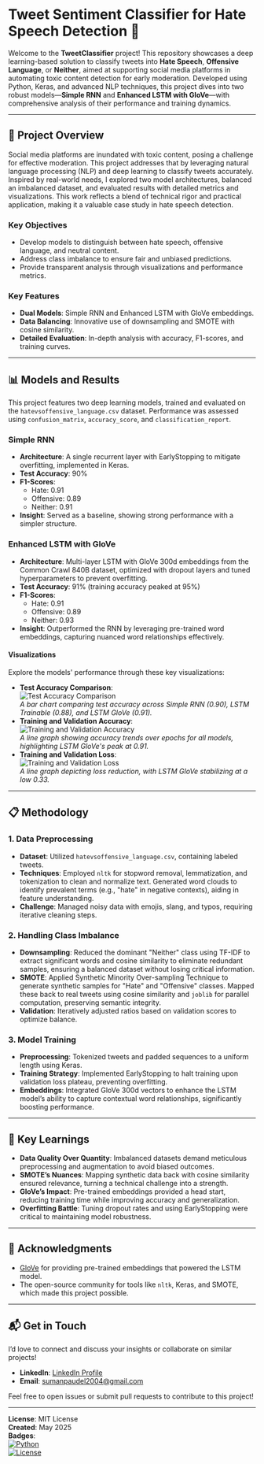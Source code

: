 # Tweet Sentiment Classifier for Hate Speech Detection 🚀

Welcome to the **TweetClassifier** project! This repository showcases a deep learning-based solution to classify tweets into **Hate Speech**, **Offensive Language**, or **Neither**, aimed at supporting social media platforms in automating toxic content detection for early moderation. Developed using Python, Keras, and advanced NLP techniques, this project dives into two robust models—**Simple RNN** and **Enhanced LSTM with GloVe**—with comprehensive analysis of their performance and training dynamics.

---

## 📖 Project Overview

Social media platforms are inundated with toxic content, posing a challenge for effective moderation. This project addresses that by leveraging natural language processing (NLP) and deep learning to classify tweets accurately. Inspired by real-world needs, I explored two model architectures, balanced an imbalanced dataset, and evaluated results with detailed metrics and visualizations. This work reflects a blend of technical rigor and practical application, making it a valuable case study in hate speech detection.

### Key Objectives
- Develop models to distinguish between hate speech, offensive language, and neutral content.
- Address class imbalance to ensure fair and unbiased predictions.
- Provide transparent analysis through visualizations and performance metrics.

### Key Features
- **Dual Models**: Simple RNN and Enhanced LSTM with GloVe embeddings.
- **Data Balancing**: Innovative use of downsampling and SMOTE with cosine similarity.
- **Detailed Evaluation**: In-depth analysis with accuracy, F1-scores, and training curves.

---

## 📊 Models and Results

This project features two deep learning models, trained and evaluated on the `hatevsoffensive_language.csv` dataset. Performance was assessed using `confusion_matrix`, `accuracy_score`, and `classification_report`.

### Simple RNN
- **Architecture**: A single recurrent layer with EarlyStopping to mitigate overfitting, implemented in Keras.
- **Test Accuracy**: 90%
- **F1-Scores**:
  - Hate: 0.91
  - Offensive: 0.89
  - Neither: 0.91
- **Insight**: Served as a baseline, showing strong performance with a simpler structure.

### Enhanced LSTM with GloVe
- **Architecture**: Multi-layer LSTM with GloVe 300d embeddings from the Common Crawl 840B dataset, optimized with dropout layers and tuned hyperparameters to prevent overfitting.
- **Test Accuracy**: 91% (training accuracy peaked at 95%)
- **F1-Scores**:
  - Hate: 0.91
  - Offensive: 0.89
  - Neither: 0.93
- **Insight**: Outperformed the RNN by leveraging pre-trained word embeddings, capturing nuanced word relationships effectively.

#### Visualizations
Explore the models' performance through these key visualizations:
- **Test Accuracy Comparison**:  
  ![Test Accuracy Comparison](TweetClassification/images/download(1).png)  
  *A bar chart comparing test accuracy across Simple RNN (0.90), LSTM Trainable (0.88), and LSTM GloVe (0.91).*
- **Training and Validation Accuracy**:  
  ![Training and Validation Accuracy](images/dowwnload.png)  
  *A line graph showing accuracy trends over epochs for all models, highlighting LSTM GloVe's peak at 0.91.*
- **Training and Validation Loss**:  
  ![Training and Validation Loss](images/Screenshot2025-05-29120149.png)  
  *A line graph depicting loss reduction, with LSTM GloVe stabilizing at a low 0.33.*

---

## 📋 Methodology

### 1. Data Preprocessing
- **Dataset**: Utilized `hatevsoffensive_language.csv`, containing labeled tweets.
- **Techniques**: Employed `nltk` for stopword removal, lemmatization, and tokenization to clean and normalize text. Generated word clouds to identify prevalent terms (e.g., "hate" in negative contexts), aiding in feature understanding.
- **Challenge**: Managed noisy data with emojis, slang, and typos, requiring iterative cleaning steps.

### 2. Handling Class Imbalance
- **Downsampling**: Reduced the dominant "Neither" class using TF-IDF to extract significant words and cosine similarity to eliminate redundant samples, ensuring a balanced dataset without losing critical information.
- **SMOTE**: Applied Synthetic Minority Over-sampling Technique to generate synthetic samples for "Hate" and "Offensive" classes. Mapped these back to real tweets using cosine similarity and `joblib` for parallel computation, preserving semantic integrity.
- **Validation**: Iteratively adjusted ratios based on validation scores to optimize balance.

### 3. Model Training
- **Preprocessing**: Tokenized tweets and padded sequences to a uniform length using Keras.
- **Training Strategy**: Implemented EarlyStopping to halt training upon validation loss plateau, preventing overfitting.
- **Embeddings**: Integrated GloVe 300d vectors to enhance the LSTM model’s ability to capture contextual word relationships, significantly boosting performance.

---

## 🌟 Key Learnings
- **Data Quality Over Quantity**: Imbalanced datasets demand meticulous preprocessing and augmentation to avoid biased outcomes.
- **SMOTE’s Nuances**: Mapping synthetic data back with cosine similarity ensured relevance, turning a technical challenge into a strength.
- **GloVe’s Impact**: Pre-trained embeddings provided a head start, reducing training time while improving accuracy and generalization.
- **Overfitting Battle**: Tuning dropout rates and using EarlyStopping were critical to maintaining model robustness.

---


## 🙏 Acknowledgments
- [GloVe](https://nlp.stanford.edu/projects/glove/) for providing pre-trained embeddings that powered the LSTM model.
- The open-source community for tools like `nltk`, Keras, and SMOTE, which made this project possible.

---

## 📬 Get in Touch
I’d love to connect and discuss your insights or collaborate on similar projects!  
- **LinkedIn**: [LinkedIn Profile](linkedin.com/in/suman-paudel-38b14825a)  
- **Email**: sumanpaudel2004@gmail.com

Feel free to open issues or submit pull requests to contribute to this project!

---

**License**: MIT License  
**Created**: May 2025  
**Badges**:  
[![Python](https://img.shields.io/badge/python-3.8+-blue.svg)](https://www.python.org)  
[![License](https://img.shields.io/badge/license-MIT-green.svg)](LICENSE)
